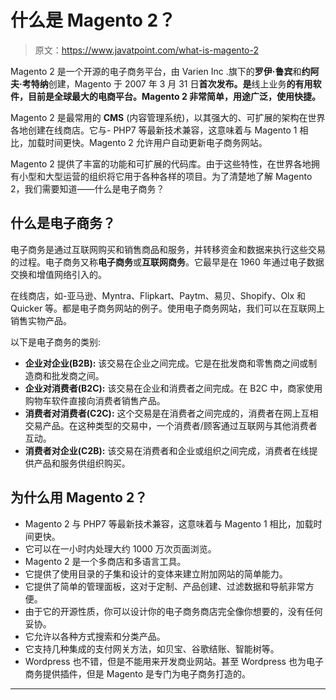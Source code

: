 # 什么是 Magento 2？

> 原文：<https://www.javatpoint.com/what-is-magento-2>

Magento 2 是一个开源的电子商务平台，由 Varien Inc .旗下的**罗伊·鲁宾**和**约阿夫·考特纳**创建，Magento 于 2007 年 3 月 31 日**首次发布。是**线上业务**的有用软件，目前是全球最大的电商平台。Magento 2 非常简单，用途广泛，使用快捷。**

Magento 2 是最常用的 **CMS** (内容管理系统)，以其强大的、可扩展的架构在世界各地创建在线商店。它与- PHP7 等最新技术兼容，这意味着与 Magento 1 相比，加载时间更快。Magento 2 允许用户自动更新电子商务网站。

Magento 2 提供了丰富的功能和可扩展的代码库。由于这些特性，在世界各地拥有小型和大型运营的组织将它用于各种各样的项目。为了清楚地了解 Magento 2，我们需要知道——什么是电子商务？

## 什么是电子商务？

电子商务是通过互联网购买和销售商品和服务，并转移资金和数据来执行这些交易的过程。电子商务又称**电子商务**或**互联网商务**。它最早是在 1960 年通过电子数据交换和增值网络引入的。

在线商店，如-亚马逊、Myntra、Flipkart、Paytm、易贝、Shopify、Olx 和 Quicker 等。都是电子商务网站的例子。使用电子商务网站，我们可以在互联网上销售实物产品。

以下是电子商务的类别:

*   **企业对企业(B2B):** 该交易在企业之间完成。它是在批发商和零售商之间或制造商和批发商之间。
*   **企业对消费者(B2C):** 该交易在企业和消费者之间完成。在 B2C 中，商家使用购物车软件直接向消费者销售产品。
*   **消费者对消费者(C2C):** 这个交易是在消费者之间完成的，消费者在网上互相交易产品。在这种类型的交易中，一个消费者/顾客通过互联网与其他消费者互动。
*   **消费者对企业(C2B):** 该交易在消费者和企业或组织之间完成，消费者在线提供产品和服务供组织购买。

## 为什么用 Magento 2？

*   Magento 2 与 PHP7 等最新技术兼容，这意味着与 Magento 1 相比，加载时间更快。
*   它可以在一小时内处理大约 1000 万次页面浏览。
*   Magento 2 是一个多商店和多语言工具。
*   它提供了使用目录的子集和设计的变体来建立附加网站的简单能力。
*   它提供了简单的管理面板，这对于定制、产品创建、过滤数据和导航非常方便。
*   由于它的开源性质，你可以设计你的电子商务商店完全像你想要的，没有任何妥协。
*   它允许以各种方式搜索和分类产品。
*   它支持几种集成的支付网关方法，如贝宝、谷歌结账、智能树等。
*   Wordpress 也不错，但是不能用来开发商业网站。甚至 Wordpress 也为电子商务提供插件，但是 Magento 是专门为电子商务打造的。

* * *